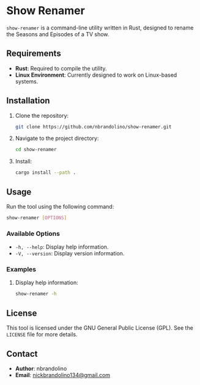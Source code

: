 # Show Renamer
`show-renamer` is a command-line utility written in Rust, designed to rename the Seasons and Episodes of a TV show.

## Requirements
- **Rust**: Required to compile the utility.
- **Linux Environment**: Currently designed to work on Linux-based systems.

## Installation
1. Clone the repository:
   ```bash
   git clone https://github.com/nbrandolino/show-renamer.git
   ```
2. Navigate to the project directory:
   ```bash
   cd show-renamer
   ```
3. Install:
   ```bash
   cargo install --path .
   ```

## Usage
Run the tool using the following command:
```bash
show-renamer [OPTIONS]
```

### Available Options
- `-h, --help`: Display help information.
- `-V, --version`: Display version information.

### Examples
1. Display help information:
   ```bash
   show-renamer -h
   ```

## License
This tool is licensed under the GNU General Public License (GPL). See the `LICENSE` file for more details.

## Contact
- **Author**: nbrandolino
- **Email**: [nickbrandolino134@gmail.com](mailto:nickbrandolino134@gmail.com)
